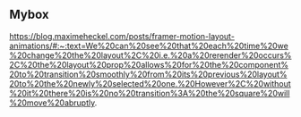 ## Mybox

https://blog.maximeheckel.com/posts/framer-motion-layout-animations/#:~:text=We%20can%20see%20that%20each%20time%20we%20change%20the%20layout%2C%20i.e.%20a%20rerender%20occurs%2C%20the%20layout%20prop%20allows%20for%20the%20component%20to%20transition%20smoothly%20from%20its%20previous%20layout%20to%20the%20newly%20selected%20one.%20However%2C%20without%20it%20there%20is%20no%20transition%3A%20the%20square%20will%20move%20abruptly.
